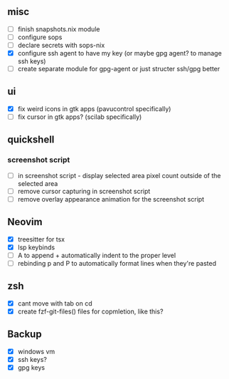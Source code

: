 #

## misc

- [ ] finish snapshots.nix module
- [ ] configure sops
- [ ] declare secrets with sops-nix
- [x] configure ssh agent to have my key (or maybe gpg agent? to manage ssh keys)
- [ ] create separate module for gpg-agent or just structer ssh/gpg better

## ui

- [x] fix weird icons in gtk apps (pavucontrol specifically)
- [ ] fix cursor in gtk apps? (scilab specifically)

## quickshell

### screenshot script

- [ ] in screenshot script - display selected area pixel count outside of the selected area
- [ ] remove cursor capturing in screenshot script
- [ ] remove overlay appearance animation for the screenshot script

## Neovim

- [x] treesitter for tsx
- [x] lsp keybinds
- [ ] A to append + automatically indent to the proper level
- [ ] rebinding p and P to automatically format lines when they're pasted

## zsh

- [x] cant move with tab on cd <tab>
- [x] create fzf-git-files() files for copmletion, like this?

## Backup

- [x] windows vm
- [x] ssh keys?
- [x] gpg keys
